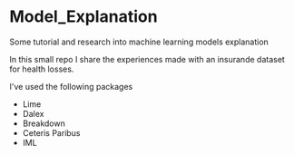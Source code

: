 # Model_Explanation
Some tutorial and research into machine learning models explanation

In this small repo I share the experiences made with an insurande dataset for health losses.

I've used the following packages
  - Lime 
  - Dalex
  - Breakdown
  - Ceteris Paribus
  - IML

